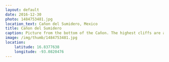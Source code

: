 ```yaml
---
layout: default
date: 2016-12-30
photo: 1484753481.jpg
location_text: Cañon del Sumidero, Mexico
title: Cañon del Sumidero
caption: Picture from the bottom of the Cañon. The highest cliffs are about 1000 meters high, very impressive!
image: /img/thumb/1484753481.jpg
location:
    latitude: 16.8377638
    longitude: -93.0820476
---
```

